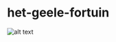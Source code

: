 # het-geele-fortuin
![alt text](https://www.modelbouwforum.nl/attachments/20210713_201339-jpg.448671/)
